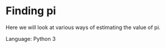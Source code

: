 # Finding pi

Here we will look at various ways of estimating the value of pi. 

Language: Python 3
